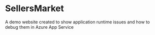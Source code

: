 # SellersMarket
A demo website created to show application runtime issues and how to debug them in Azure App Service
